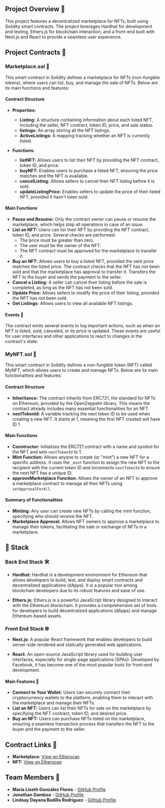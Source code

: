 ## Project Overview 🚀

This project features a decentralized marketplace for NFTs, built using Solidity smart contracts. The project leverages Hardhat for development and testing, Ethers.js for blockchain interaction, and a front-end built with Next.js and React to provide a seamless user experience.


## Project Contracts 📜

### Marketplace.sol 🏪

This smart contract in Solidity defines a marketplace for NFTs (non-fungible tokens), where users can list, buy, and manage the sale of NFTs. Below are its main functions and features:

#### Contract Structure

- **Properties:**
  - **Listing:** A structure containing information about each listed NFT, including the seller, NFT contract, token ID, price, and sale status.
  - **listings:** An array storing all the NFT listings.
  - **ActiveListings:** A mapping tracking whether an NFT is currently listed.

- **Functions:**
  - **listNFT:** Allows users to list their NFT by providing the NFT contract, token ID, and price.
  - **buyNFT:** Enables users to purchase a listed NFT, ensuring the price matches and the NFT is available.
  - **cancelListing:** Allows sellers to cancel their NFT listing before it is sold.
  - **updateListingPrice:** Enables sellers to update the price of their listed NFT, provided it hasn't been sold.

#### Main Functions

- **Pause and Resume:** Only the contract owner can pause or resume the marketplace, which helps stop all operations in case of an issue.
- **List an NFT:** Users can list their NFT by providing the NFT contract, token ID, and price. Several checks are performed:
  - The price must be greater than zero.
  - The user must be the owner of the NFT.
  - The NFT contract must be approved for the marketplace to transfer it.
- **Buy an NFT:** Allows users to buy a listed NFT, provided the sent price matches the listed price. The contract checks that the NFT has not been sold and that the marketplace has approval to transfer it. Transfers the NFT to the buyer and sends the payment to the seller.
- **Cancel a Listing:** A seller can cancel their listing before the sale is completed, as long as the NFT has not been sold.
- **Update Price:** Allows sellers to modify the price of their listing, provided the NFT has not been sold.
- **Get Listings:** Allows users to view all available NFT listings.

#### Events 📢

The contract emits several events to log important actions, such as when an NFT is listed, sold, canceled, or its price is updated. These events are useful for user interfaces and other applications to react to changes in the contract's state.

### MyNFT.sol 🎨

This smart contract in Solidity defines a non-fungible token (NFT) called MyNFT, which allows users to create and manage NFTs. Below are its main functionalities and features:

#### Contract Structure

- **Inheritance:** The contract inherits from ERC721, the standard for NFTs on Ethereum, provided by the OpenZeppelin library. This means the contract already includes many essential functionalities for an NFT.
- **nextTokenId:** A variable tracking the next token ID to be used when creating a new NFT. It starts at 1, meaning the first NFT created will have ID 1.

#### Main Functions

- **Constructor:** Initializes the ERC721 contract with a name and symbol for the NFT and sets `nextTokenId` to 1.
- **Mint Function:** Allows anyone to create (or "mint") a new NFT for a specific address. It uses the `_mint` function to assign the new NFT to the recipient with the current token ID and increments `nextTokenId` to ensure the next NFT has a unique ID.
- **approveMarketplace Function:** Allows the owner of an NFT to approve a marketplace contract to manage all their NFTs using `setApprovalForAll`.

#### Summary of Functionalities

- **Minting:** Any user can create new NFTs by calling the mint function, specifying who should receive the NFT.
- **Marketplace Approval:** Allows NFT owners to approve a marketplace to manage their tokens, facilitating the sale or exchange of NFTs in a marketplace.

## 👷 Stack

### Back End Stack 🛠️

- **Hardhat:** Hardhat is a development environment for Ethereum that allows developers to build, test, and deploy smart contracts and decentralized applications (dApps). It is a popular tool among blockchain developers due to its robust features and ease of use.

- **Ethers.js:** Ethers.js is a powerful JavaScript library designed to interact with the Ethereum blockchain. It provides a comprehensive set of tools for developers to build decentralized applications (dApps) and manage Ethereum-based assets.

### Front End Stack 🌐

- **Next.js:** A popular React framework that enables developers to build server-side rendered and statically generated web applications.

- **React:** An open-source JavaScript library used for building user interfaces, especially for single-page applications (SPAs). Developed by Facebook, it has become one of the most popular tools for front-end development.

#### Main Features 🌟

- **Connect to Your Wallet:** Users can securely connect their cryptocurrency wallets to the platform, enabling them to interact with the marketplace and manage their NFTs.
- **List an NFT:** Users can list their NFTs for sale on the marketplace by specifying the NFT contract, token ID, and desired price.
- **Buy an NFT:** Users can purchase NFTs listed on the marketplace, ensuring a seamless transaction process that transfers the NFT to the buyer and the payment to the seller.

## Contract Links 🔗

- **Marketplace:** [View on Etherscan](https://sepolia.etherscan.io/address/0x32E7E9678407aA2430796E93a1A27D7D251FEE62)
- **NFT:** [View on Etherscan](https://sepolia.etherscan.io/address/0x830f55d8bc26c2d36E97f89c5D5484A5C34D0D08)

## Team Members 👥

- **María Liseth González Flores** - [GitHub Profile](https://github.com/Mgonzalez06/Marketplace4)
- **Jonathan Gamboa** - [GitHub Profile](https://github.com/jongamboa17/Marketplace4)
- **Lindsay Dayana Badilla Rodriguez** - [GitHub Profile](https://github.com/LinSys16/Marketplace4)
